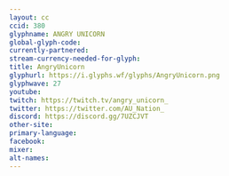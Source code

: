 ```yaml
---
layout: cc
ccid: 380
glyphname: ANGRY UNICORN
global-glyph-code: 
currently-partnered: 
stream-currency-needed-for-glyph: 
title: AngryUnicorn
glyphurl: https://i.glyphs.wf/glyphs/AngryUnicorn.png
glyphwave: 27
youtube: 
twitch: https://twitch.tv/angry_unicorn_
twitter: https://twitter.com/AU_Nation_
discord: https://discord.gg/7UZCJVT
other-site: 
primary-language: 
facebook: 
mixer: 
alt-names: 
---
```



